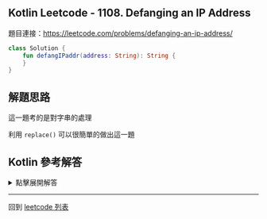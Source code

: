 ## Kotlin Leetcode - 1108. Defanging an IP Address

題目連接：<https://leetcode.com/problems/defanging-an-ip-address/>

```kotlin
class Solution {
    fun defangIPaddr(address: String): String {   
    }
}
```

## 解題思路

這一題考的是對字串的處理

利用 `replace()` 可以很簡單的做出這一題

## Kotlin 參考解答

<details>
  <summary>點擊展開解答</summary>

可以用單一表達式解決

```kotlin
class Solution {
    fun defangIPaddr(address: String) =
        address.replace(".","[.]")
}
```

</details>

------

回到 [leetcode 列表](index.md)
